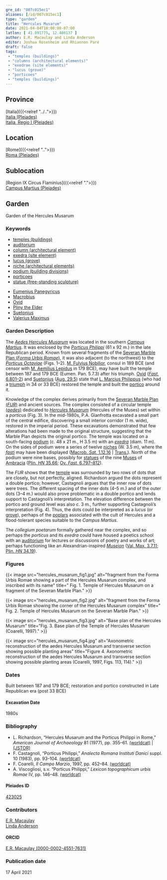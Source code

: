 ```yaml
---
gre_id: "007c015ec1"
aliases: [/id/007c015ec1]
type: "garden"
title: "Hercules Musarum"
date: 2021-04-04T10:00:00-07:00
latlon: [ 41.891775, 12.486137 ]
author: E.R. Macaulay and Linda Anderson
editor: Joshua Rosenheim and Rhiannon Paré
draft: false
tags:
 - "temples (buildings)"
 - "columns (architectural elements)"
 - "exedrae (site elements)"
 - "lucus (grove)"
 - "porticoes"
 - "temples (buildings)"
---
```


## Province

[Italia]({{<relref "../..">}}) \
[Italia (Pleiades)](https://pleiades.stoa.org/places/1052) \
[Italia, Regio I (Pleiades)](https://pleiades.stoa.org/places/441075550)
<!-- -->
## Location

[Rome]({{<relref "..">}}) \
[Roma (Pleiades)](https://pleiades.stoa.org/places/423025)
<!-- -->
## Sublocation

[Region IX Circus Flaminius]({{<relref ".">}}) \
[Campus Martius (Pleiades)](https://pleiades.stoa.org/places/422863)
<!-- -->
<!-- -->
<!-- -->
## Garden

Garden of the Hercules Musarum
<!-- -->
### Keywords
<!-- -->
- [temples (buildings)](http://vocab.getty.edu/page/aat/300007595)
- [auditorium](http://vocab.getty.edu/page/aat/300004394)
- [column (architectural element)](http://vocab.getty.edu/page/aat/300001571)
- [exedra (site element)](http://vocab.getty.edu/page/aat/300081589)
- [lucus (grove)](http://vocab.getty.edu/page/aat/300008884)
- [niche (architectural elements)](http://vocab.getty.edu/page/aat/300002704)
- [podium (building divisions)](http://vocab.getty.edu/page/aat/300000976)
- [porticoes](http://vocab.getty.edu/page/aat/300004145)
- [statue (free-standing sculpture)](http://vocab.getty.edu/page/aat/300047600)
<!-- -->
- [Eumenius Panegyricus](http://catalog.perseus.org/cite-collections/authors/urn:cite:perseus:author.592)
- [Macrobius](https://catalog.perseus.org/catalog/urn:cite:perseus:author.872)
- [Ovid](http://catalog.perseus.org/cite-collections/authors/urn:cite:perseus:author.1018)
- [Pliny the Elder](http://catalog.perseus.org/cite-collections/authors/urn:cite:perseus:author.1141)
- [Suetonius](http://catalog.perseus.org/cite-collections/authors/urn:cite:perseus:author.1340)
- [Valerius Maximus](http://catalog.perseus.org/cite-collections/authors/urn:cite:perseus:author.1448)
<!-- -->
<!-- --><!-- -->
### Garden Description
<!-- -->
The [*Aedes Hercules Musarum*](http://archive1.village.virginia.edu/spw4s/RomanForum/GoogleEarth/AK_GE/AK_HTML/TS-031.html) was located in the southern [*Campus Martius*](https://en.wikipedia.org/wiki/Campus_Martius). It was enclosed by the [*Porticus Philippi*](https://www.digitalaugustanrome.org/records/porticus-phillippi) (61 x 92 m.) in the late Republican period. Known from several fragments of the [Severan Marble Plan (*Forma Urbis Romae*)](https://en.wikipedia.org/wiki/Forma_Urbis_Romae), it was also adjacent (to the northwest) to the [*Porticus Octaviae*](https://www.digitalaugustanrome.org/records/porticus-octaviae) (Figs. 1–2). [M. Fulvius Nobilior](https://en.wikipedia.org/wiki/Marcus_Fulvius_Nobilior_(consul_189_BC)), consul in 189 BCE (and censor with [M. Aemilius Lepidus](https://www.britannica.com/biography/Marcus-Aemilius-Lepidus-Roman-statesman-died-152-BC) in 179 BCE), may have built the temple between 187 and 179 BCE (Eumen. Pan. 5.7.3) after his triumph. [Ovid](https://en.wikipedia.org/wiki/Ovid) ([*Fast.* 6.801–2](http://data.perseus.org/citations/urn:cts:latinLit:phi0959.phi007.perseus-lat1:6)) and [Suetonius](https://en.wikipedia.org/wiki/Suetonius) ([Aug. 29.5](http://data.perseus.org/citations/urn:cts:latinLit:phi1348.abo012.perseus-lat1:29.5)) state that [L. Marcius Philippus](https://en.wikipedia.org/wiki/Lucius_Marcius_Philippus_(consul_38_BC)) (who had a [triumph](https://en.wikipedia.org/wiki/Roman_triumph) in 34 or 33 BCE) restored the temple and built the [portico](http://vocab.getty.edu/page/aat/300004145) around it.

Knowledge of the complex derives primarily from the [Severan Marble Plan (*FUR*)](https://formaurbis.stanford.edu/index.php?field0=all&search0=HERCULES&op0=and&field1=all&search1=) and ancient sources. The complex consisted of a circular temple [(*aedes*)](http://www.getty.edu/vow/AATFullDisplay?find=&logic=AND&note=&subjectid=300007560)  dedicated to [*Hercules Musarum*](https://en.wikipedia.org/wiki/Hercules) (Hercules of the Muses) set within a *porticus* (Fig. 3). In the mid-1980s, P.A. Gianfrotta excavated a small part of the central edifice, discovering a small interior corridor (1 m. wide), restored in the imperial period. These excavations demonstrated that few alterations had been made to the original structure, suggesting that the Marble Plan depicts the original portico. The temple was located on a south-facing [podium](http://vocab.getty.edu/page/aat/300000976) (c. 48 x 21 m., H 3.5 m) with an [*exedra*](http://vocab.getty.edu/page/aat/300081589) (diam. 11 m). On the sides of podium were a series of twelve [niches](http://vocab.getty.edu/page/aat/300002704) (W. 3.5 m), where the [*fasti*](https://www.britannica.com/topic/fasti-Roman-calendar) may have been displayed ([Macrob. *Sat.* 1.12.16](https://penelope.uchicago.edu/Thayer/L/Roman/Texts/Macrobius/Saturnalia/1*.html) | [Trans.](https://penelope.uchicago.edu/Thayer/L/Roman/Texts/Macrobius/Saturnalia/1*.html)). North of the podium were nine bases, possibly for [statues](http://vocab.getty.edu/page/aat/300047600) of the nine [Muses](https://en.wikipedia.org/wiki/Muses) of [Ambracia](https://pleiades.stoa.org/places/530794) ([Plin. *HN* 35.66](http://data.perseus.org/citations/urn:cts:latinLit:phi0978.phi001.perseus-lat1:35.66); [Ov. *Fast.* 6.797–812](http://data.perseus.org/citations/urn:cts:latinLit:phi0959.phi007.perseus-lat1:6)).  

The *FUR* shows that the [temple]((http://vocab.getty.edu/page/aat/300007595)) was surrounded by two rows of dots that are closely, but not perfectly, aligned. Richardson argued the dots represent a double portico; however, Castagnoli argues that the inner row of dots were trees. The different spacing of the inner dots (4–5 m.) and of the outer dots (3–4 m.) would also prove problematic in a double portico and lends support to Castagnoli’s interpretation. The elevation difference between the portico and ground level was also *c.* 3 m., further supporting Castagnoli’s interpretation (Fig. 4). Thus, the dots could be interpreted as a *lucus* (or [grove](http://vocab.getty.edu/page/aat/300008884)), perhaps of the [poplars](https://en.wikipedia.org/wiki/Populus_alba) associated with the cult of Hercules and a flood-tolerant species suitable to the *Campus Martius*.

The *collegium poetarum* formally gathered near the complex, and so perhaps the *porticus* and its *exedra* could have housed a poetics school with an [auditorium](http://vocab.getty.edu/page/aat/300004394) for lectures or discussions of poetry and works of art; perhaps functioning like an Alexandrian-inspired [*Museion*](https://en.wikipedia.org/wiki/Musaeum) ([Val. Max. 3.7.11](http://data.perseus.org/citations/urn:cts:latinLit:phi1038.phi001.perseus-lat1:3.7.11); [Plin. *HN* 34.19](http://data.perseus.org/citations/urn:cts:latinLit:phi0978.phi001.perseus-lat1:34.19)).
<!-- -->
### Figures
<!-- -->
{{< image src="hercules_musarum_fig1.jpg" alt="fragment from the Forma Urbis Romae showing a part of the Hercules Musarum complex, and inscribed with its name" title=" Fig. 1. Temple of Hercules Musarum on a fragment of the Severan Marble Plan." >}}
<!-- -->
{{< image src="hercules_musarum_fig2.jpg" alt="fragment from the Forma Urbis Romae showing the corner of the Hercules Musarum complex" title=" Fig. 2. Temple of Hercules Musarum on the Severan Marble Plan." >}}
<!-- -->
{{< image src="hercules_musarum_fig3.jpg" alt="Base plan of the Hercules Musarum" title="Fig. 3. Base plan of the Temple of Hercules Musarum (Coarelli, 1997)." >}}
<!-- -->
{{< image src="hercules_musarum_fig4.jpg" alt="Axonometric reconstruction of the aedes Hercules Musarum and transverse section showing possible planting areas" title="Figure 4. Axonometric reconstruction of the aedes Hercules Musarum and transverse section showing possible planting areas (Coarelli, 1997, Figs. 113, 114)." >}}
<!-- -->
### Dates

Built between 187 and 179 BCE; restoration and portico constructed in Late Republican era (post 33 BCE)
<!-- -->
#### Excavation Date

1980s
<!-- -->
### Bibliography
<!-- -->
* L. Richardson, “Hercules Musarum and the Porticus Philippi in Rome,” *American Journal of Archaeology* 81 (1977), pp. 355–61. [(worldcat)](http://www.worldcat.org/oclc/915926883) | [(JSTOR)](https://www.jstor.org/stable/503009)
* F. Castagnoli, “Porticus Philippi,” *Analecta Romana Instituti Danici* suppl. 10 (1983), pp. 93–104. [(worldcat)](http://www.worldcat.org/oclc/1708903)
* F. Coarelli, *Il Campo Marzio*, 1997, pp. 452–84. [(worldcat)](http://www.worldcat.org/oclc/906743621)
* A. Viscogliosi, s.v. “Porticus Philippi,” *Lexicon topographicum urbis Romae* IV, pp. 146–48. [(worldcat)](http://www.worldcat.org/oclc/772398569)
<!-- -->
#### Pleiades ID

[423025](https://pleiades.stoa.org/places/423025)
<!-- Pleiades resource for Location (Rome), not for the individual garden -->
<!-- -->
### Contributors

[E.R. Macaulay](https://emacaulaylewis.com)\
[Linda Anderson](#)<!--website for Linda Anderson?-->
<!-- -->
#### ORCID

[E.R. Macaulay (0000-0002-4551-7631)](https://orcid.org/0000-0002-4551-7631)
<!--ORCID for Linda Anderson-->

### Publication date
<!-- -->
17 April 2021
